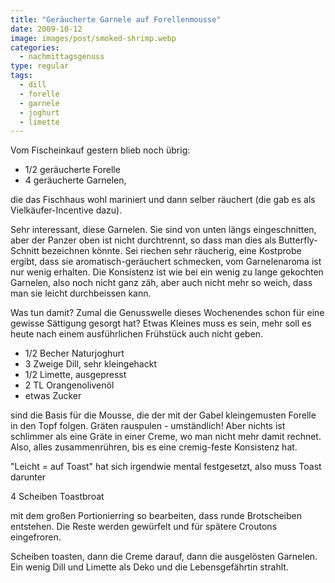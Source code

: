 ```yaml
---
title: "Geräucherte Garnele auf Forellenmousse"
date: 2009-10-12
image: images/post/smoked-shrimp.webp
categories: 
  - nachmittagsgenuss
type: regular
tags: 
  - dill
  - forelle
  - garnele
  - joghurt
  - limette
---
```


Vom Fischeinkauf gestern blieb noch übrig: 

* 1/2 geräucherte Forelle 
* 4 geräucherte Garnelen, 

die das Fischhaus wohl mariniert und dann selber räuchert (die gab es als Vielkäufer-Incentive dazu).

Sehr interessant, diese Garnelen. Sie sind von unten längs eingeschnitten, aber der Panzer oben ist nicht durchtrennt, so dass man dies als Butterfly-Schnitt bezeichnen könnte. Sei riechen sehr räucherig, eine Kostprobe ergibt, dass sie aromatisch-geräuchert schmecken, vom Garnelenaroma ist nur wenig erhalten. Die Konsistenz ist wie bei ein wenig zu lange gekochten Garnelen, also noch nicht ganz zäh, aber auch nicht mehr so weich, dass man sie leicht durchbeissen kann.

Was tun damit? Zumal die Genusswelle dieses Wochenendes schon für eine gewisse Sättigung gesorgt hat? Etwas Kleines muss es sein, mehr soll es heute nach einem ausführlichen Frühstück auch nicht geben.

* 1/2 Becher Naturjoghurt
* 3 Zweige Dill, sehr kleingehackt
* 1/2 Limette, ausgepresst 
* 2 TL Orangenolivenöl 
* etwas Zucker

sind die Basis für die Mousse, die der mit der Gabel kleingemusten Forelle in den Topf folgen. Gräten rauspulen - umständlich! Aber nichts ist schlimmer als eine Gräte in einer Creme, wo man nicht mehr damit rechnet. Also, alles zusammenrühren, bis es eine cremig-feste Konsistenz hat.

"Leicht = auf Toast" hat sich irgendwie mental festgesetzt, also muss Toast darunter

4 Scheiben Toastbroat

mit dem großen Portionierring so bearbeiten, dass runde Brotscheiben entstehen. Die Reste werden gewürfelt und für spätere Croutons eingefroren.

Scheiben toasten, dann die Creme darauf, dann die ausgelösten Garnelen. Ein wenig Dill und Limette als Deko und die Lebensgefährtin strahlt.